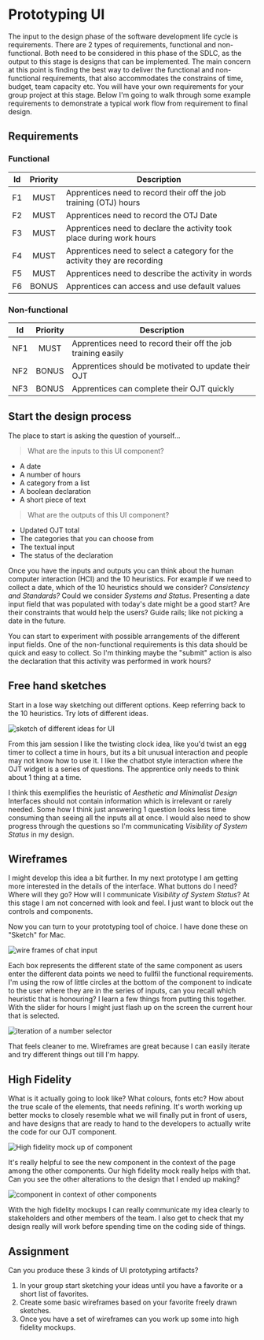 # Prototyping UI

The input to the design phase of the software development life cycle is requirements. There are 2 types of requirements, functional and non-functional. Both need to be considered in this phase of the SDLC, as the output to this stage is designs that can be implemented. The main concern at this point is finding the best way to deliver the functional and non-functional requirements, that also accommodates the constrains of time, budget, team capacity etc. You will have your own requirements for your group project at this stage. Below I'm going to walk through some example requirements to demonstrate a typical work flow from requirement to final design.

## Requirements

### Functional
|Id|Priority|Description|
|--|:----:|-----------|
|F1|MUST|Apprentices need to record their off the job training (OTJ) hours|
|F2|MUST|Apprentices need to record the OTJ Date|
|F3|MUST|Apprentices need to declare the activity took place during work hours|
|F4|MUST|Apprentices need to select a category for the activity they are recording|
|F5|MUST|Apprentices need to describe the activity in words|
|F6|BONUS|Apprentices can access and use default values|

### Non-functional
|Id|Priority|Description|
|---|:----:|-----------|
|NF1|MUST|Apprentices need to record their off the job training easily|
|NF2|BONUS|Apprentices should be motivated to update their OJT|
|NF3|BONUS|Apprentices can complete their OJT quickly|

## Start the design process

The place to start is asking the question of yourself...
> What are the inputs to this UI component?
* A date
* A number of hours
* A category from a list
* A boolean declaration
* A short piece of text
> What are the outputs of this UI component?
* Updated OJT total
* The categories that you can choose from
* The textual input
* The status of the declaration

Once you have the inputs and outputs you can think about the human computer interaction (HCI) and the 10 heuristics. For example if we need to collect a date, which of the 10 heuristics should we consider? _Consistency and Standards?_ Could we consider _Systems and Status_. Presenting a date input field that was populated with today's date might be a good start? Are their constraints that would help the users? Guide rails; like not picking a date in the future.

You can start to experiment with possible arrangements of the different input fields. One of the non-functional requirements is this data should be quick and easy to collect. So I'm thinking maybe the "submit" action is also the declaration that this activity was performed in work hours?

## Free hand sketches

Start in a lose way sketching out different options. Keep referring back to the 10 heuristics. Try lots of different ideas.

![sketch of different ideas for UI](https://user-images.githubusercontent.com/4499581/123669262-ce3d7d00-d833-11eb-9dd2-2dd5bee59046.png)

From this jam session I like the twisting clock idea, like you'd twist an egg timer to collect a time in hours, but its a bit unusual interaction and people may not know how to use it. I like the chatbot style interaction where the OJT widget is a series of questions. The apprentice only needs to think about 1 thing at a time.

I think this exemplifies the heuristic of _Aesthetic and Minimalist Design_ Interfaces should not contain information which is irrelevant or rarely needed. Some how I think just answering 1 question looks less time consuming than seeing all the inputs all at once. I would also need to show progress through the questions so I'm communicating _Visibility of System Status_ in my design.

## Wireframes

I might develop this idea a bit further. In my next prototype I am getting more interested in the details of the interface. What buttons do I need? Where will they go? How will I communicate _Visibility of System Status_? At this stage I am not concerned with look and feel. I just want to block out the controls and components.

Now you can turn to your prototyping tool of choice. I have done these on "Sketch" for Mac.

![wire frames of chat input](https://user-images.githubusercontent.com/4499581/123674562-a9e49f00-d839-11eb-8b51-31da3bcfb015.jpg)

Each box represents the different state of the same component as users enter the different data points we need to fullfil the functional requirements. I'm using the row of little circles at the bottom of the component to indicate to the user where they are in the series of inputs, can you recall which heuristic that is honouring? I learn a few things from putting this together. With the slider for hours I might just flash up on the screen the current hour that is selected.

![iteration of a number selector](https://user-images.githubusercontent.com/4499581/124291410-7614bc80-db4c-11eb-8405-32ccbdca229b.png)

That feels cleaner to me. Wireframes are great because I can easily iterate and try different things out till I'm happy.

## High Fidelity

What is it actually going to look like? What colours, fonts etc? How about the true scale of the elements, that needs refining. It's worth working up better mocks to closely resemble what we will finally put in front of users, and have designs that are ready to hand to the developers to actually write the code for our OJT component.

![High fidelity mock up of component](https://user-images.githubusercontent.com/4499581/124298122-cba09780-db53-11eb-8d62-44125468e43e.png)

It's really helpful to see the new component in the context of the page among the other components. Our high fidelity mock really helps with that. Can you see the other alterations to the design that I ended up making?

![component in context of other components](https://user-images.githubusercontent.com/4499581/124300030-01468000-db56-11eb-9486-2ea17e4568b8.png)

With the high fidelity mockups I can really communicate my idea clearly to stakeholders and other members of the team. I also get to check that my design really will work before spending time on the coding side of things.

## Assignment

Can you produce these 3 kinds of UI prototyping artifacts?

1. In your group start sketching your ideas until you have a favorite or a short list of favorites.
1. Create some basic wireframes based on your favorite freely drawn sketches.
1. Once you have a set of wireframes can you work up some into high fidelity mockups.
